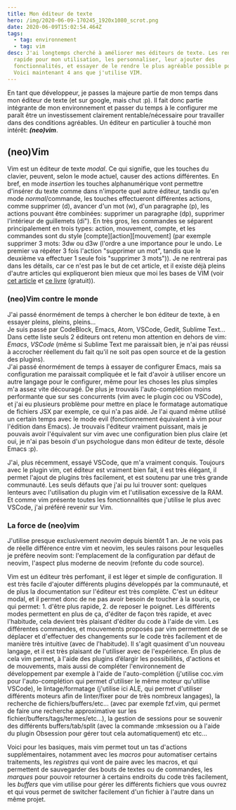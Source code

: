 ```yaml
---
title: Mon éditeur de texte
hero: /img/2020-06-09-170245_1920x1080_scrot.png
date: 2020-06-09T15:02:54.464Z
tags:
  - tag: environnement
  - tag: vim
desc: J'ai longtemps cherché à améliorer mes éditeurs de texte. Les rendre plus
  rapide pour mon utilisation, les personnaliser, leur ajouter des
  fonctionnalités, et essayer de le rendre le plus agréable possible pour moi.
  Voici maintenant 4 ans que j'utilise VIM.
---
```

En tant que développeur, je passes la majeure partie de mon temps dans mon éditeur de texte (et sur google, mais chut :p). Il fait donc partie intégrante de mon environnement et passer du temps à le configurer me paraît être un investissement clairement rentable/nécessaire pour travailler dans des conditions agréables. Un éditeur en particulier à touché mon intérêt: ***(neo)vim***.

## (neo)Vim

Vim est un éditeur de texte *modal*. Ce qui signifie, que les touches du clavier, peuvent, selon le mode actuel, causer des actions différentes. En bref, en mode *insertion* les touches alphanumérique vont permettre d'insérer du texte comme dans n'importe quel autre éditeur, tandis qu'en mode *normal*/commande, les touches effectueront différentes actions, comme supprimer (d), avancer d'un mot (w), d'un paragraphe (p), les actions pouvant être combinées: supprimer un paragraphe (dp), supprimer l'intérieur de guillemets (di"). En très gros, les commandes se séparent principalement en trois types: action, mouvement, compte, et les commandes sont du style \[compte]\[action]\[mouvement] (par exemple supprimer 3 mots: 3dw ou d3w (l'ordre a une importance pour le undo. Le premier va répéter 3 fois l'action "supprimer un mot", tandis que le deuxième va effectuer 1 seule fois "supprimer 3 mots")). Je ne rentrerai pas dans les détails, car ce n'est pas le but de cet article, et il existe déjà pleins d'autre articles qui expliqueront bien mieux que moi les bases de VIM (voir [cet article](https://blog.flozz.fr/2019/11/18/pourquoi-jutilise-vim-et-pourquoi-vous-ne-devriez-pas-lutiliser/) et [ce livre](https://vimebook.com/fr) (gratuit)).

### (neo)Vim contre le monde

J'ai passé énormément de temps à chercher le bon éditeur de texte, à en essayer pleins, pleins, pleins...\
Je suis passé par CodeBlock, Emacs, Atom, VSCode, Gedit, Sublime Text... Dans cette liste seuls 2 éditeurs ont retenu mon attention en dehors de vim: *Emacs*, *VSCode* (même si Sublime Text me paraissait bien, je n'ai pas réussi à accrocher réellement du fait qu'il ne soit pas open source et de la gestion des plugins).\
J'ai passé énormément de temps à essayer de configurer Emacs, mais sa configuration me paraissait compliquée et le fait d'avoir à utiliser encore un autre langage pour le configurer, même pour les choses les plus simples m'a assez vite découragé. De plus je trouvais l'auto-complétion moins performante que sur ses concurrents (vim avec le plugin coc ou VSCode), et j'ai eu plusieurs problème pour mettre en place le formatage automatique de fichiers JSX par exemple, ce qui n'a pas aidé. Je l'ai quand même utilisé un certain temps avec le mode evil (fonctionnement équivalent à vim pour l'édition dans Emacs). Je trouvais l'éditeur vraiment puissant, mais je pouvais avoir l'équivalent sur vim avec une configuration bien plus claire (et oui, je n'ai pas besoin d'un psychologue dans mon éditeur de texte, désole Emacs :p).

J'ai, plus récemment, essayé VSCode, que m'a vraiment conquis. Toujours avec le plugin vim, cet éditeur est vraiment bien fait, il est très élégant, il permet l'ajout de plugins très facilement, et est soutenu par une très grande communauté. Les seuls défauts que j'ai pu lui trouver sont: quelques lenteurs avec l'utilisation du plugin vim et l'utilisation excessive de la RAM. Et comme vim présente toutes les fonctionnalités que j'utilise le plus avec VSCode, j'ai préféré revenir sur Vim.

### La force de (neo)vim

J'utilise presque exclusivement *neovim* depuis bientôt 1 an. Je ne vois pas de réelle différence entre vim et neovim, les seules raisons pour lesquelles je préfère neovim sont: l'emplacement de la configuration par défaut de neovim, l'aspect plus moderne de neovim (refonte du code source).

Vim est un éditeur très perfomant, il est léger et simple de configuration. Il est très facile d'ajouter différents plugins développés par la communauté, et de plus la documentation sur l'éditeur est très complète. C'est un éditeur modal, et il permet donc de ne pas avoir besoin de toucher à la souris, ce qui permet: 1. d'être plus rapide, 2. de reposer le poignet. Les différents modes permettent en plus de ça, d'éditer de façon très rapide, et avec l'habitude, cela devient très plaisant d'éditer du code à l'aide de vim. Les différentes commandes, et mouvements proposés par vim permettent de se déplacer et d'effectuer des changements sur le code très facilement et de manière très intuitive (avec de l'habitude). Il s'agit quasiment d'un nouveau langage, et il est très plaisant de l'utiliser avec de l'expérience. En plus de cela vim permet, à l'aide des plugins d’élargir les possibilités, d'actions et de mouvements, mais aussi de compléter l'environnement de développement par exemple à l'aide de l'auto-complétion (j'utilise coc.vim pour l'auto-complétion qui permet d'utiliser le même moteur qu'utilise VSCode), le lintage/formatage (j'utilise ici ALE, qui permet d'utiliser différents moteurs afin de linter/fixer pour de très nombreux langages), la recherche de fichiers/buffers/etc... (avec par exemple fzf.vim, qui permet de faire une recherche approximative sur les fichier/buffers/tags/termes/etc...), la gestion de sessions pour se souvenir des différents buffers/tab/split (avec la commande :mksession ou à l'aide du plugin Obsession pour gérer tout cela automatiquement) etc etc...

Voici pour les basiques, mais vim permet tout un tas d'actions supplémentaires, notamment avec les *macros* pour automatiser certains traitements, les *registres* qui vont de paire avec les macros, et qui permettent de sauvegarder des bouts de textes ou de commandes, les *marques* pour pouvoir retourner à certains endroits du code très facilement, les *buffers* que vim utilise pour gérer les différents fichiers que vous ouvrez et qui vous permet de switcher facilement d'un fichier à l'autre dans un même projet.